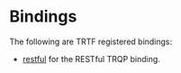 # Bindings

The following are TRTF registered bindings:

- [restful](restful/) for the RESTful TRQP binding.
